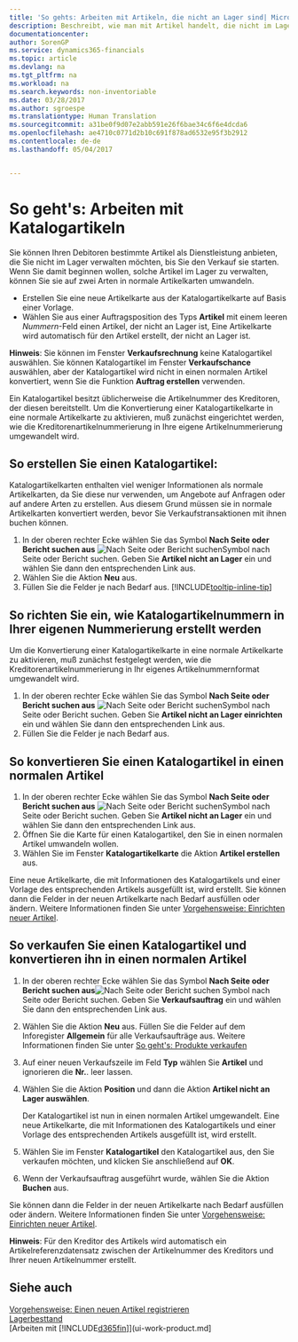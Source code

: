 ```yaml
---
title: 'So gehts: Arbeiten mit Artikeln, die nicht an Lager sind| Microsoft Docs'
description: Beschreibt, wie man mit Artikel handelt, die nicht im Lagerbestand verwaltet werden
documentationcenter: 
author: SorenGP
ms.service: dynamics365-financials
ms.topic: article
ms.devlang: na
ms.tgt_pltfrm: na
ms.workload: na
ms.search.keywords: non-inventoriable
ms.date: 03/28/2017
ms.author: sgroespe
ms.translationtype: Human Translation
ms.sourcegitcommit: a31be0f9d07e2abb591e26f6bae34c6f6e4dcda6
ms.openlocfilehash: ae4710c0771d2b10c691f878ad6532e95f3b2912
ms.contentlocale: de-de
ms.lasthandoff: 05/04/2017


---
```

# <a name="how-to-work-with-nonstock-items"></a>So geht's: Arbeiten mit Katalogartikeln
Sie können Ihren Debitoren bestimmte Artikel als Dienstleistung anbieten, die Sie nicht im Lager verwalten möchten, bis Sie den Verkauf sie starten. Wenn Sie damit beginnen wollen, solche Artikel im Lager zu verwalten, können Sie sie auf zwei Arten in normale Artikelkarten umwandeln.

* Erstellen Sie eine neue Artikelkarte aus der Katalogartikelkarte auf Basis einer Vorlage.
* Wählen Sie aus einer Auftragsposition des Typs **Artikel** mit einem leeren *Nummern*-Feld einen Artikel, der nicht an Lager ist, Eine Artikelkarte wird automatisch für den Artikel erstellt, der nicht an Lager ist.

**Hinweis**: Sie können im Fenster **Verkaufsrechnung** keine Katalogartikel auswählen. Sie können Katalogartikel im Fenster **Verkaufschance** auswählen, aber der Katalogartikel wird nicht in einen normalen Artikel konvertiert, wenn Sie die Funktion **Auftrag erstellen** verwenden.

Ein Katalogartikel besitzt üblicherweise die Artikelnummer des Kreditoren, der diesen bereitstellt. Um die Konvertierung einer Katalogartikelkarte in eine normale Artikelkarte zu aktivieren, muß zunächst eingerichtet werden, wie die Kreditorenartikelnummerierung in Ihre eigene Artikelnummerierung umgewandelt wird.   

## <a name="to-create-a-nonstock-item"></a>So erstellen Sie einen Katalogartikel:
Katalogartikelkarten enthalten viel weniger Informationen als normale Artikelkarten, da Sie diese nur verwenden, um Angebote auf Anfragen oder auf andere Arten zu erstellen. Aus diesem Grund müssen sie in normale Artikelkarten konvertiert werden, bevor Sie Verkaufstransaktionen mit ihnen buchen können.

1. In der oberen rechter Ecke wählen Sie das Symbol **Nach Seite oder Bericht suchen aus** ![Nach Seite oder Bericht suchen](media/ui-search/search_small.png "")Symbol nach Seite oder Bericht suchen. Geben Sie **Artikel nicht an Lager** ein und wählen Sie dann den entsprechenden Link aus.
2. Wählen Sie die Aktion **Neu** aus.
3. Füllen Sie die Felder je nach Bedarf aus. [!INCLUDE[tooltip-inline-tip](includes/tooltip-inline-tip_md.md)]

## <a name="to-set-up-how-nonstock-item-numbers-are-converted-to-your-own-numbering"></a>So richten Sie ein, wie Katalogartikelnummern in Ihrer eigenen Nummerierung erstellt werden
Um die Konvertierung einer Katalogartikelkarte in eine normale Artikelkarte zu aktivieren, muß zunächst festgelegt werden, wie die Kreditorenartikelnummerierung in Ihr eigenes Artikelnummernformat umgewandelt wird.

1. In der oberen rechter Ecke wählen Sie das Symbol **Nach Seite oder Bericht suchen aus** ![Nach Seite oder Bericht suchen](media/ui-search/search_small.png "")Symbol nach Seite oder Bericht suchen. Geben Sie **Artikel nicht an Lager einrichten** ein und wählen Sie dann den entsprechenden Link aus.
2. Füllen Sie die Felder je nach Bedarf aus.

## <a name="to-convert-a-nonstock-item-to-a-normal-item"></a>So konvertieren Sie einen Katalogartikel in einen normalen Artikel
1. In der oberen rechter Ecke wählen Sie das Symbol **Nach Seite oder Bericht suchen aus** ![Nach Seite oder Bericht suchen](media/ui-search/search_small.png "")Symbol nach Seite oder Bericht suchen. Geben Sie **Artikel nicht an Lager** ein und wählen Sie dann den entsprechenden Link aus.
2. Öffnen Sie die Karte für einen Katalogartikel, den Sie in einen normalen Artikel umwandeln wollen.
3. Wählen Sie im Fenster **Katalogartikelkarte** die Aktion **Artikel erstellen** aus.

Eine neue Artikelkarte, die mit Informationen des Katalogartikels und einer Vorlage des entsprechenden Artikels ausgefüllt ist, wird erstellt. Sie können dann die Felder in der neuen Artikelkarte nach Bedarf ausfüllen oder ändern. Weitere Informationen finden Sie unter [Vorgehensweise: Einrichten neuer Artikel](inventory-how-register-new-items.md).

## <a name="to-sell-a-nonstock-item-and-convert-it-to-a-normal-item"></a>So verkaufen Sie einen Katalogartikel und konvertieren ihn in einen normalen Artikel
1. In der oberen rechter Ecke wählen Sie das Symbol **Nach Seite oder Bericht suchen aus**![Nach Seite oder Bericht suchen](media/ui-search/search_small.png "") Symbol nach Seite oder Bericht suchen. Geben Sie **Verkaufsauftrag** ein und wählen Sie dann den entsprechenden Link aus.
2. Wählen Sie die Aktion **Neu** aus. Füllen Sie die Felder auf dem Inforegister **Allgemein** für alle Verkaufsaufträge aus. Weitere Informationen finden Sie unter [So geht's: Produkte verkaufen](sales-how-sell-products.md)
3. Auf einer neuen Verkaufszeile im Feld **Typ** wählen Sie **Artikel** und ignorieren die **Nr.**. leer lassen.
4. Wählen Sie die Aktion **Position** und dann die Aktion **Artikel nicht an Lager auswählen**.

    Der Katalogartikel ist nun in einen normalen Artikel umgewandelt. Eine neue Artikelkarte, die mit Informationen des Katalogartikels und einer Vorlage des entsprechenden Artikels ausgefüllt ist, wird erstellt.
5. Wählen Sie im Fenster **Katalogartikel** den Katalogartikel aus, den Sie verkaufen möchten, und klicken Sie anschließend auf **OK**.
6. Wenn der Verkaufsauftrag ausgeführt wurde, wählen Sie die Aktion **Buchen** aus.

Sie können dann die Felder in der neuen Artikelkarte nach Bedarf ausfüllen oder ändern. Weitere Informationen finden Sie unter [Vorgehensweise: Einrichten neuer Artikel](inventory-how-register-new-items.md).

**Hinweis**: Für den Kreditor des Artikels wird automatisch ein Artikelreferenzdatensatz zwischen der Artikelnummer des Kreditors und Ihrer neuen Artikelnummer erstellt.

## <a name="see-also"></a>Siehe auch
[Vorgehensweise: Einen neuen Artikel registrieren](inventory-how-register-new-items.md)  
[Lagerbesttand](inventory-manage-inventory.md)  
[Arbeiten mit [!INCLUDE[d365fin](includes/d365fin_md.md)]](ui-work-product.md]

